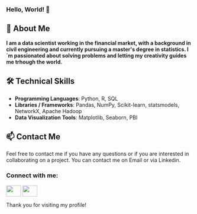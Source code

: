 ### Hello, World! 👋

## 📝 About Me
**I am a data scientist working in the financial market, with a background in civil engineering and currently pursuing a master's degree in statistics. I´m passionated about solving problems and letting my creativity guides me trhough the world.**


## 🛠️ Technical Skills

- **Programming Languages**: Python, R, SQL
- **Libraries / Frameworks**: Pandas, NumPy, Scikit-learn, statsmodels, NetworkX, Apache Hadoop
- **Data Visualization Tools**: Matplotlib, Seaborn, PBI

## 📫 Contact Me

Feel free to contact me if you have any questions or if you are interested in collaborating on a project. You can contact me on Email or via Linkedin.
<h3 align="left">Connect with me:</h3>
<p align="left">
<a href="https://www.linkedin.com/in/jo%C3%A3o-felipin" target="blank"><img align="center" src="https://cdn.jsdelivr.net/npm/simple-icons@3.0.1/icons/linkedin.svg" alt="" height="30" width="40" /></a>
<a href="mailto:joaoed.felipin@gmail.com" target="blank"><img align="center" src="https://cdn.jsdelivr.net/npm/simple-icons@3.0.1/icons/gmail.svg" alt="" height="30" width="40" /></a>
</p>

Thank you for visiting my profile!
